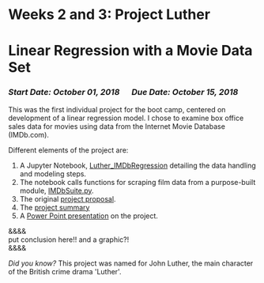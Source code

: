 # Weeks 2 and 3: Project Luther
# Linear Regression with a Movie Data Set

### _Start Date: October 01, 2018_ &emsp; _Due Date: October 15, 2018_

This was the first individual project for the boot camp, centered on development of a linear regression model.  I chose to examine box office sales data for movies using data from the Internet Movie Database (IMDb.com).

Different elements of the project are:  
1. A Jupyter Notebook, [Luther_IMDbRegression](Luther_IMDbRegression.ipynb) detailing the data handling and modeling steps.
2. The notebook calls functions for scraping film data from a purpose-built module, [IMDbSuite.py](IMDbSuite.py).
3. The original [project proposal](Project2_Proposal.pdf).
4. The [project summary](Project2_Summary.pdf)
5. A [Power Point presentation](Project2_Presentation.pptx) on the project.

&&&&  
put conclusion here!!
and a graphic?!  
&&&& 



_Did you know?_  This project was named for John Luther, the main character of the British crime drama 'Luther'.
